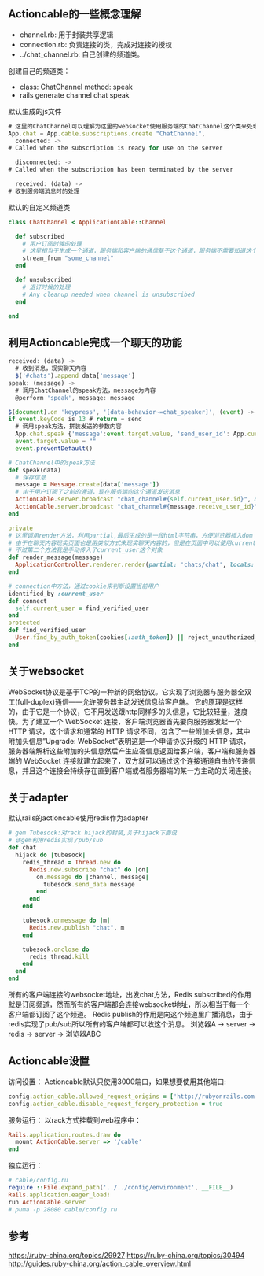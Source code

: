 ## Actioncable的一些概念理解
+ channel.rb: 用于封装共享逻辑
+ connection.rb: 负责连接的类，完成对连接的授权
+ ../chat_channel.rb: 自己创建的频道类。

创建自己的频道类：
+ class: ChatChannel method: speak
+ rails generate channel chat speak

默认生成的js文件
```js
# 这里的ChatChannel可以理解为这里的websocket使用服务端的ChatChannel这个类来处理
App.chat = App.cable.subscriptions.create "ChatChannel",
  connected: ->
# Called when the subscription is ready for use on the server

  disconnected: ->
# Called when the subscription has been terminated by the server

  received: (data) ->
# 收到服务端消息时的处理
```
默认的自定义频道类
```ruby
class ChatChannel < ApplicationCable::Channel

  def subscribed
    # 用户订阅时候的处理
    # 这里相当于生成一个通道，服务端和客户端的通信基于这个通道，服务端不需要知道这个客户端，服务端向这个通道广播消息，客户端监听这个通道，收到消息做出处理
    stream_from "some_channel"
  end

  def unsubscribed
    # 退订时候的处理
    # Any cleanup needed when channel is unsubscribed
  end

end
```

## 利用Actioncable完成一个聊天的功能
```js
received: (data) ->
  # 收到消息，现实聊天内容
  $('#chats').append data['message']
speak: (message) ->
  # 调用ChatChannel的speak方法，message为内容
  @perform 'speak', message: message

$(document).on 'keypress', '[data-behavior~=chat_speaker]', (event) ->
if event.keyCode is 13 # return = send
  # 调用speak方法，拼装发送的参数内容
  App.chat.speak {'message':event.target.value, 'send_user_id': App.current_user_id, 'receive_user_id': App.receive_user_id}
  event.target.value = ""
  event.preventDefault()
```

```ruby
# ChatChannel中的speak方法
def speak(data)
  # 保存信息
  message = Message.create(data['message'])
  # 由于用户订阅了之前的通道，现在服务端向这个通道发送消息
  ActionCable.server.broadcast "chat_channel#{self.current_user.id}", message: render_message(message)
  ActionCable.server.broadcast "chat_channel#{message.receive_user_id}", message: render_message(message)
end

private
# 这里调用render方法，利用partial,最后生成的是一段html字符串，方便浏览器插入dom
# 由于在聊天内容现实页面也是用类似方式来现实聊天内容的，但是在页面中可以使用current_user之类的方法，但是这里的partial是无法使用该方法的，所以我这里相当于写了两个相同的方法
# 不过第二个方法我是手动传入了current_user这个对象
def render_message(message)
  ApplicationController.renderer.render(partial: 'chats/chat', locals: { message: message, current_user: self.current_user })
end
```

```ruby
# connection中方法，通过cookie来判断设置当前用户
identified_by :current_user
def connect
  self.current_user = find_verified_user
end
protected
def find_verified_user
  User.find_by_auth_token(cookies[:auth_token]) || reject_unauthorized_connection
end
```

## 关于websocket
WebSocket协议是基于TCP的一种新的网络协议。它实现了浏览器与服务器全双工(full-duplex)通信——允许服务器主动发送信息给客户端。
它的原理是这样的，由于它是一个协议，它不用发送跟http同样多的头信息，它比较轻量，速度快。为了建立一个 WebSocket 连接，客户端浏览器首先要向服务器发起一个 HTTP 请求，这个请求和通常的 HTTP 请求不同，包含了一些附加头信息，其中附加头信息”Upgrade: WebSocket”表明这是一个申请协议升级的 HTTP 请求，服务器端解析这些附加的头信息然后产生应答信息返回给客户端，客户端和服务器端的 WebSocket 连接就建立起来了，双方就可以通过这个连接通道自由的传递信息，并且这个连接会持续存在直到客户端或者服务器端的某一方主动的关闭连接。

## 关于adapter
默认rails的actioncable使用redis作为adapter
```ruby
# gem Tubesock:对rack hijack的封装,关于hijack下面说
# 该gem利用redis实现了pub/sub
def chat
  hijack do |tubesock|
    redis_thread = Thread.new do
      Redis.new.subscribe "chat" do |on|
        on.message do |channel, message|
          tubesock.send_data message
        end
      end
    end

    tubesock.onmessage do |m|
      Redis.new.publish "chat", m
    end

    tubesock.onclose do
      redis_thread.kill
    end
  end
end
```

所有的客户端连接的websocket地址，出发chat方法，Redis subscribed的作用就是订阅频道，然而所有的客户端都会连接websocket地址，所以相当于每一个客户端都订阅了这个频道。
Redis publish的作用是向这个频道里广播消息，由于redis实现了pub/sub所以所有的客户端都可以收这个消息。
浏览器A -> server -> redis -> server -> 浏览器ABC

## Actioncable设置
访问设置：
Actioncable默认只使用3000端口，如果想要使用其他端口:
```ruby
config.action_cable.allowed_request_origins = ['http://rubyonrails.com', %r{http://ruby.*}]
config.action_cable.disable_request_forgery_protection = true
```
服务运行：
以rack方式挂载到web程序中：
```ruby
Rails.application.routes.draw do
  mount ActionCable.server => '/cable'
end
```
独立运行：
```ruby
# cable/config.ru
require ::File.expand_path('../../config/environment', __FILE__)
Rails.application.eager_load!
run ActionCable.server
# puma -p 28080 cable/config.ru
```

## 参考
https://ruby-china.org/topics/29927
https://ruby-china.org/topics/30494
http://guides.ruby-china.org/action_cable_overview.html